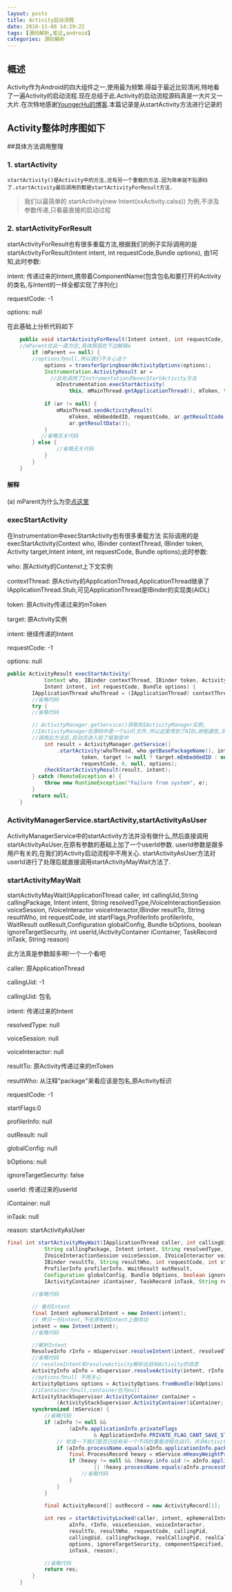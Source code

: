```yaml
---
layout: posts
title: Activity启动流程
date: 2018-11-08 14:29:22
tags: [源码解析,笔记,android]
categories: 源码解析
---
```

## 概述
Activity作为Android的四大组件之一,使用最为频繁.得益于最近比较清闲,特地看了一遍Activity的启动流程.现在总结于此.Activity的启动流程源码真是一大片又一大片.在次特地感谢[YoungerHu的博客](https://www.jianshu.com/p/459d38ade254).本篇记录是从startActivity方法进行记录的

## Activity整体时序图如下

##具体方法调用整理
### 1. startActivity
	startActivity()是Activity中的方法,还有另一个重载的方法.因为简单就不贴源码了.startActivity最后调用的都是startActivityForResult方法.
> 我们以最简单的 startActivity(new Intent(xxActivity.calss)) 为例,不涉及参数传递,只看最直接的启动过程

### 2. startActivityForResult
 startActivityForResult也有很多重载方法,根据我们的例子实际调用的是
startActivityForResult(Intent intent, int requestCode,Bundle options),
由1可知,此时参数:

intent: 传递过来的Intent,携带着ComponentName(包含包名和要打开的Activity的类名,与Intent的一样全都实现了序列化)

requestCode: -1

options: null

在此基础上分析代码如下

```java
	public void startActivityForResult(Intent intent, int requestCode, Bundle options) {
	//mParent在此一直为空,具体原因在下边解释a
        if (mParent == null) {  
		//options为null,所以我们不关心这个
            options = transferSpringboardActivityOptions(options);
            Instrumentation.ActivityResult ar =
              //此处调用了Instrumentation的execStartActivity方法
                mInstrumentation.execStartActivity(
                    this, mMainThread.getApplicationThread(), mToken, this,intent, requestCode, options);
            
            if (ar != null) {
                mMainThread.sendActivityResult(
                    mToken, mEmbeddedID, requestCode, ar.getResultCode(),
                    ar.getResultData());
            }
           //省略无关代码
        } else {
                //省略无关代码
            }
        }
    }
```
#### 解释
(a) mParent为什么为空[点这里](https://blog.csdn.net/JustBeauty/article/details/78278958)

### execStartActivity
在Instrumentation中execStartActivity也有很多重载方法
实际调用的是execStartActivity(Context who, IBinder contextThread, IBinder token, Activity target,Intent intent, int requestCode, Bundle options);此时参数:

who: 原Activity的Contenxt上下文实例

contextThread: 原Activity的ApplicationThread,ApplicationThread继承了IApplicationThread.Stub,可见ApplicationThread是IBinder的实现类(AIDL)

token: 原Activity传递过来的mToken

target: 原Activity实例

intent: 继续传递的Intent

requestCode: -1

options: null

```java
public ActivityResult execStartActivity(
            Context who, IBinder contextThread, IBinder token, Activity target,
            Intent intent, int requestCode, Bundle options) {
        IApplicationThread whoThread = (IApplicationThread) contextThread;
        //省略代码
        try {
		//省略代码

		// ActivityManager.getService()获取到IActivityManager实例,
		//IActivityManager在源码中是一个aidl文件,所以这里用到了AIDL进程通信,实际实现类是ActivityManagerService
		//调用此方法后,启动页进入到了框架层中
            int result = ActivityManager.getService()
                .startActivity(whoThread, who.getBasePackageName(), intent,intent.resolveTypeIfNeeded(who.getContentResolver()),
                        token, target != null ? target.mEmbeddedID : null,
                        requestCode, 0, null, options);
            checkStartActivityResult(result, intent);
        } catch (RemoteException e) {
            throw new RuntimeException("Failure from system", e);
        }
        return null;
    }
```
### ActivityManagerService.startActivity,startActivityAsUser
ActivityManagerService中的startActivity方法并没有做什么,然后直接调用startActivityAsUser,在原有参数的基础上加了一个userId参数.
userId参数是跟多用户有关的,在我们的Activity启动流程中不用关心.
startActivityAsUser方法对userId进行了处理后就直接调用startActivityMayWait方法了.

### startActivityMayWait
startActivityMayWait(IApplicationThread caller, int callingUid,String callingPackage, Intent intent, String resolvedType,IVoiceInteractionSession voiceSession, IVoiceInteractor voiceInteractor,IBinder resultTo, String resultWho, int requestCode, int startFlags,ProfilerInfo profilerInfo, WaitResult outResult,Configuration globalConfig, Bundle bOptions, boolean ignoreTargetSecurity, int userId,IActivityContainer iContainer, TaskRecord inTask, String reason)

此方法真是参数超多啊!一个一个看吧

caller: 原ApplicationThread

callingUid: -1

callingUid: 包名

intent: 传递过来的Intent

resolvedType: null

voiceSession: null

voiceInteractor: null

resultTo: 原Activity传递过来的mToken

resultWho: 从注释"package"来看应该是包名,原Activity标识

requestCode: -1

startFlags:0

profilerInfo: null

outResult: null

globalConfig: null

bOptions: null

ignoreTargetSecurity: false

userId: 传递过来的userId

iContainer: null

inTask: null

reason: startActivityAsUser

```java
final int startActivityMayWait(IApplicationThread caller, int callingUid,
            String callingPackage, Intent intent, String resolvedType,
            IVoiceInteractionSession voiceSession, IVoiceInteractor voiceInteractor,
            IBinder resultTo, String resultWho, int requestCode, int startFlags,
            ProfilerInfo profilerInfo, WaitResult outResult,
            Configuration globalConfig, Bundle bOptions, boolean ignoreTargetSecurity, int userId,
            IActivityContainer iContainer, TaskRecord inTask, String reason) {
        
        //省略代码

        // 备份Intent
        final Intent ephemeralIntent = new Intent(intent);
        // 拷贝一份intent,不在原有的Intent上做改动
        intent = new Intent(intent);
        //省略代码

        //解析Intent 
        ResolveInfo rInfo = mSupervisor.resolveIntent(intent, resolvedType, userId);
        //省略代码
        // resolveIntent和resolveActivity解析出目标Activity的信息
        ActivityInfo aInfo = mSupervisor.resolveActivity(intent, rInfo, startFlags, profilerInfo);
        //options为null 不用关心
        ActivityOptions options = ActivityOptions.fromBundle(bOptions);
        //iContainer为null,container也为null
        ActivityStackSupervisor.ActivityContainer container =
                (ActivityStackSupervisor.ActivityContainer)iContainer;
        synchronized (mService) {
            //省略代码
            if (aInfo != null &&
                    (aInfo.applicationInfo.privateFlags
                            & ApplicationInfo.PRIVATE_FLAG_CANT_SAVE_STATE) != 0) {
                // 检查一下我们是否已经有另一个不同的重载进程在运行。并非Activity启动主要流程
                if (aInfo.processName.equals(aInfo.applicationInfo.packageName)) {
                    final ProcessRecord heavy = mService.mHeavyWeightProcess;
                    if (heavy != null && (heavy.info.uid != aInfo.applicationInfo.uid
                            || !heavy.processName.equals(aInfo.processName))) {
                        //省略代码
                    }
                }
            }

            final ActivityRecord[] outRecord = new ActivityRecord[1];
            
            int res = startActivityLocked(caller, intent, ephemeralIntent, resolvedType,
                    aInfo, rInfo, voiceSession, voiceInteractor,
                    resultTo, resultWho, requestCode, callingPid,
                    callingUid, callingPackage, realCallingPid, realCallingUid, startFlags,
                    options, ignoreTargetSecurity, componentSpecified, outRecord, container,
                    inTask, reason);

            //省略代码
            return res;
        }
    }
```

### 

















